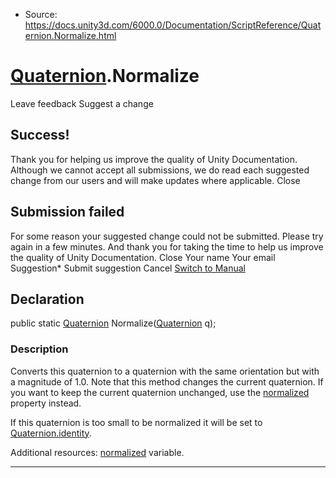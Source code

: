 * Source: https://docs.unity3d.com/6000.0/Documentation/ScriptReference/Quaternion.Normalize.html

#  [Quaternion](https://docs.unity3d.com/6000.0/Documentation/ScriptReference/Quaternion.html).Normalize
Leave feedback
Suggest a change
## Success!
Thank you for helping us improve the quality of Unity Documentation. Although we cannot accept all submissions, we do read each suggested change from our users and will make updates where applicable.
Close
## Submission failed
For some reason your suggested change could not be submitted. Please <a>try again</a> in a few minutes. And thank you for taking the time to help us improve the quality of Unity Documentation.
Close
Your name Your email Suggestion* Submit suggestion
Cancel
[Switch to Manual](https://docs.unity3d.com/6000.0/Documentation/Manual/class-Quaternion.html "Go to Quaternion Component in the Manual")
## Declaration
public static [Quaternion](https://docs.unity3d.com/6000.0/Documentation/ScriptReference/Quaternion.html) Normalize([Quaternion](https://docs.unity3d.com/6000.0/Documentation/ScriptReference/Quaternion.html) q); 
### Description
Converts this quaternion to a quaternion with the same orientation but with a magnitude of 1.0.
Note that this method changes the current quaternion. If you want to keep the current quaternion unchanged, use the [normalized](https://docs.unity3d.com/6000.0/Documentation/ScriptReference/Quaternion-normalized.html) property instead.  
  
If this quaternion is too small to be normalized it will be set to [Quaternion.identity](https://docs.unity3d.com/6000.0/Documentation/ScriptReference/Quaternion-identity.html).  
  
Additional resources: [normalized](https://docs.unity3d.com/6000.0/Documentation/ScriptReference/Quaternion-normalized.html) variable.
* * *

